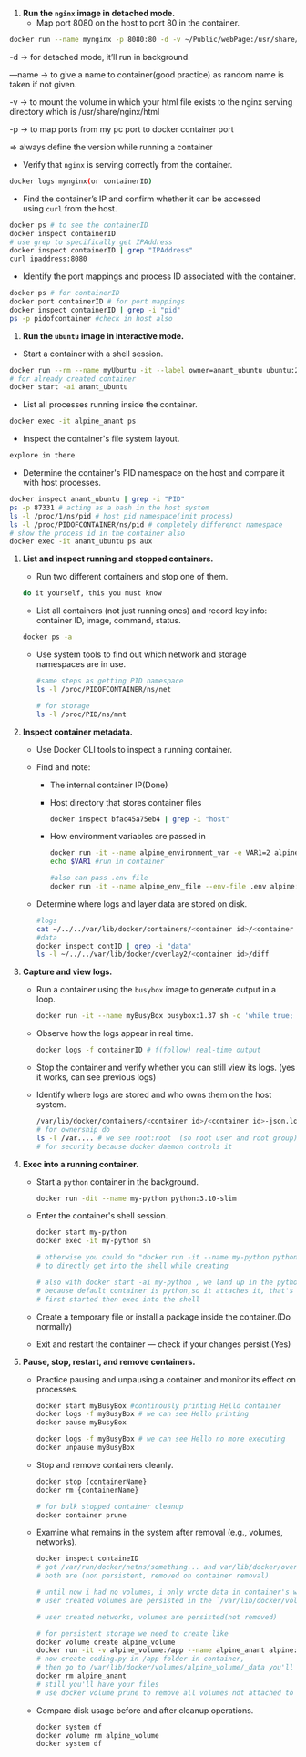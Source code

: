 1. **Run the `nginx` image in detached mode.**
    - Map port 8080 on the host to port 80 in the container.

```bash
docker run --name mynginx -p 8080:80 -d -v ~/Public/webPage:/usr/share/nginx/html nginx:1.29
```

-d → for detached mode, it’ll run in background.

—name → to give a name to container(good practice) as random name is taken if not given.

-v → to mount the volume in which your html file exists to the nginx serving directory which is /usr/share/nginx/html 

-p → to map ports from my pc port to docker container port

⇒ always define the version while running a container

- Verify that `nginx` is serving correctly from the container.

```bash
docker logs mynginx(or containerID)
```

- Find the container’s IP and confirm whether it can be accessed using `curl` from the host.

```bash
docker ps # to see the containerID
docker inspect containerID 
# use grep to specifically get IPAddress
docker inspect containerID | grep "IPAddress"
curl ipaddress:8080
```

- Identify the port mappings and process ID associated with the container.

```bash
docker ps # for containerID
docker port containerID # for port mappings
docker inspect containerID | grep -i "pid" 
ps -p pidofcontainer #check in host also 
```

1. **Run the `ubuntu` image in interactive mode.**
- Start a container with a shell session.

```bash
docker run --rm --name myUbuntu -it --label owner=anant_ubuntu ubuntu:22.04
# for already created container
docker start -ai anant_ubuntu
```

- List all processes running inside the container.

```bash
docker exec -it alpine_anant ps
```

- Inspect the container's file system layout.

```bash
explore in there
```

- Determine the container's PID namespace on the host and compare it with host processes.

```bash
docker inspect anant_ubuntu | grep -i "PID"
ps -p 87331 # acting as a bash in the host system
ls -l /proc/1/ns/pid # host pid namespace(init process)
ls -l /proc/PIDOFCONTAINER/ns/pid # completely differenct namespace
# show the process id in the container also
docker exec -it anant_ubuntu ps aux
```

1. **List and inspect running and stopped containers.**
    - Run two different containers and stop one of them.
    
    ```bash
    do it yourself, this you must know
    ```
    
    - List all containers (not just running ones) and record key info: container ID, image, command, status.
    
    ```bash
    docker ps -a
    ```
    
    - Use system tools to find out which network and storage namespaces are in use.
        
        ```bash
        #same steps as getting PID namespace
        ls -l /proc/PIDOFCONTAINER/ns/net
        
        # for storage
        ls -l /proc/PID/ns/mnt
        ```
        
2. **Inspect container metadata.**
    - Use Docker CLI tools to inspect a running container.
    - Find and note:
        - The internal container IP(Done)
        - Host directory that stores container files
            
            ```bash
            docker inspect bfac45a75eb4 | grep -i "host"
            ```
            
        - How environment variables are passed in
            
            ```bash
            docker run -it --name alpine_environment_var -e VAR1=2 alpine:3.22
            echo $VAR1 #run in container
            
            #also can pass .env file
            docker run -it --name alpine_env_file --env-file .env alpine:3.22
            ```
            
    - Determine where logs and layer data are stored on disk.
        
        ```bash
        #logs
        cat ~/../../var/lib/docker/containers/<container id>/<container id>-json.log
        #data
        docker inspect contID | grep -i "data"
        ls -l ~/../../var/lib/docker/overlay2/<container id>/diff
        ```
        
3. **Capture and view logs.**
    - Run a container using the `busybox` image to generate output in a loop.
        
        ```bash
        docker run -it --name myBusyBox busybox:1.37 sh -c 'while true; do echo "Hello bhaiyaa.."; sleep 1; done'
        ```
        
    - Observe how the logs appear in real time.
        
        ```bash
        docker logs -f containerID # f(follow) real-time output
        ```
        
    - Stop the container and verify whether you can still view its logs. (yes it works, can see previous logs)
    - Identify where logs are stored and who owns them on the host system.
        
        ```bash
        /var/lib/docker/containers/<container id>/<container id>-json.log
        # for ownership do
        ls -l /var.... # we see root:root  (so root user and root group) HOST's root owns it,
        # for security because docker daemon controls it
        ```
        
4. **Exec into a running container.**
    - Start a `python` container in the background.
        
        ```bash
        docker run -dit --name my-python python:3.10-slim
        ```
        
    - Enter the container's shell session.
        
        ```bash
        docker start my-python
        docker exec -it my-python sh
        
        # otherwise you could do "docker run -it --name my-python python:3.10-slim sh"
        # to directly get into the shell while creating
        
        # also with docker start -ai my-python , we land up in the python shell
        # because default container is python,so it attaches it, that's why we 
        # first started then exec into the shell
        
        ```
        
    - Create a temporary file or install a package inside the container.(Do normally)
    - Exit and restart the container — check if your changes persist.(Yes)
5. **Pause, stop, restart, and remove containers.**
    - Practice pausing and unpausing a container and monitor its effect on processes.
        
        ```bash
        docker start myBusyBox #continously printing Hello container
        docker logs -f myBusyBox # we can see Hello printing
        docker pause myBusyBox
        
        docker logs -f myBusyBox # we can see Hello no more executing
        docker unpause myBusyBox 
        ```
        
    - Stop and remove containers cleanly.
        
        ```bash
        docker stop {containerName}
        docker rm {containerName}
        
        # for bulk stopped container cleanup
        docker container prune
        ```
        
    - Examine what remains in the system after removal (e.g., volumes, networks).
        
        ```bash
        docker inspect containeID
        # got /var/run/docker/netns/something... and var/lib/docker/overlay2/.../diff
        # both are (non persistent, removed on container removal)
        
        # until now i had no volumes, i only wrote data in container's writable layer(/overlay2)
        # user created volumes are persisted in the `/var/lib/docker/volumes/
        
        # user created networks, volumes are persisted(not removed)
        ```
        
        ```bash
        # for persistent storage we need to create like
        docker volume create alpine_volume
        docker run -it -v alpine_volume:/app --name alpine_anant alpine:3.22
        # now create coding.py in /app folder in container,
        # then go to /var/lib/docker/volumes/alpine_volume/_data you'll see coding.py there
        docker rm alpine_anant
        # still you'll have your files
        # use docker volume prune to remove all volumes not attached to any container
        ```
        
    - Compare disk usage before and after cleanup operations.
        
        ```bash
        docker system df
        docker volume rm alpine_volume
        docker system df
        ```